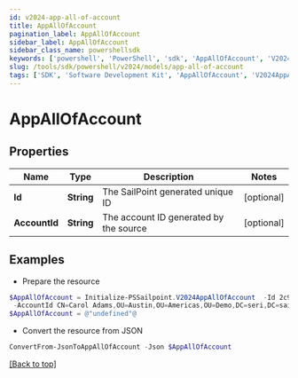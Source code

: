 ```yaml
---
id: v2024-app-all-of-account
title: AppAllOfAccount
pagination_label: AppAllOfAccount
sidebar_label: AppAllOfAccount
sidebar_class_name: powershellsdk
keywords: ['powershell', 'PowerShell', 'sdk', 'AppAllOfAccount', 'V2024AppAllOfAccount'] 
slug: /tools/sdk/powershell/v2024/models/app-all-of-account
tags: ['SDK', 'Software Development Kit', 'AppAllOfAccount', 'V2024AppAllOfAccount']
---
```



# AppAllOfAccount

## Properties

Name | Type | Description | Notes
------------ | ------------- | ------------- | -------------
**Id** | **String** | The SailPoint generated unique ID | [optional] 
**AccountId** | **String** | The account ID generated by the source | [optional] 

## Examples

- Prepare the resource
```powershell
$AppAllOfAccount = Initialize-PSSailpoint.V2024AppAllOfAccount  -Id 2c9180837dfe6949017e21f3d8cd6d49 `
 -AccountId CN=Carol Adams,OU=Austin,OU=Americas,OU=Demo,DC=seri,DC=sailpointdemo,DC=com
$AppAllOfAccount = @"undefined"@
```

- Convert the resource from JSON
```powershell
ConvertFrom-JsonToAppAllOfAccount -Json $AppAllOfAccount
```


[[Back to top]](#) 

